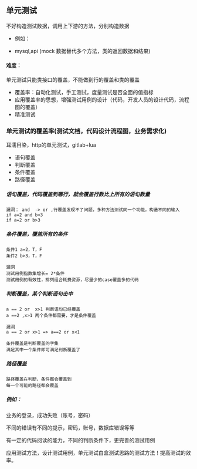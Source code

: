 ## 单元测试

不好构造测试数据，调用上下游的方法，分别构造数据

* 例如：

* mysql,api \(mock 数据替代多个方法，类的返回数据和结果\)

#### 难度：

单元测试只能类接口的覆盖，不能做到行的覆盖和类的覆盖



* 覆盖率：自动化测试，手工测试，度量测试是否全面的值指标
* 应用覆盖率的思想，增强测试用例的设计（代码，开发人员的设计代码，流程图的覆盖）
* 精准测试

### 单元测试的覆盖率\(测试文档，代码设计流程图，业务需求化\)

耳濡目染，http的单元测试，gitlab+lua

* 语句覆盖
* 判断覆盖
* 条件覆盖
* 路径覆盖

##### 语句覆盖，代码覆盖到哪行，就会覆盖行数比上所有的语句数量

```
漏洞： and  -> or ,行覆盖发现不了问题，多种方法测试同一个功能，构造不同的输入
if a=2 and b>3 
if a=2 or b>3
```

##### 条件覆盖，覆盖所有的条件

```
条件1 a=2，T，F
条件2 b>3，T，F

漏洞
测试用例指数集增长= 2*条件
测试用例的有效性，排列组合耗费资源，尽量少的case覆盖多的代码
```

##### 判断覆盖，某个判断语句击中

```
a == 2 or  x>1 判断语句已经覆盖
a ==2 ,x>1 两个条件都需要，才是条件覆盖

漏洞
a == 2 or x>1 => a==2 or x<1

条件覆盖是判断覆盖的字集
满足其中一个条件即可满足判断覆盖了
```

##### 路径覆盖

```
路径覆盖在判断，条件都会覆盖到
每一个可能的路径都会覆盖
```

##### 例如：

业务的登录，成功失败（账号，密码）

不同的错误有不同的提示，密码，账号，数据库错误等等

有一定的代码阅读的能力，不同的判断条件下，更完善的测试用例

应用测试方法，设计测试用例，单元测试白盒测试思路的测试方法！提高测试的效率。

